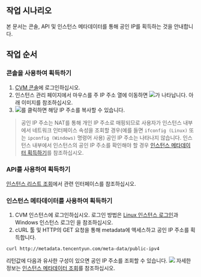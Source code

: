 ## 작업 시나리오
본 문서는 콘솔, API 및 인스턴스 메타데이터를 통해 공인 IP를 획득하는 것을 안내합니다.


## 작업 순서

### 콘솔을 사용하여 획득하기
1. [CVM 콘솔](https://console.cloud.tencent.com/cvm/)에 로그인하십시오.
2. 인스턴스 관리 페이지에서 마우스를 주 IP 주소 열에 이동하면 <img src="https://main.qcloudimg.com/raw/6603ab4f907562addb1c01596c6296cd.png" style="margin: 0;"></img>가 나타납니다. 아래 이미지를 참조하십시오.
3. <img src="https://main.qcloudimg.com/raw/6603ab4f907562addb1c01596c6296cd.png" style="margin: 0;"></img>를 클릭하면 해당 IP 주소를 복사할 수 있습니다.	
>공인 IP 주소는 NAT를 통해 개인 IP 주소로 매핑되므로 사용자가 인스턴스 내부에서 네트워크 인터페이스 속성을 조회할 경우(예를 들면 `ifconfig (Linux)` 또는 `ipconfig (Windows)` 명령어 사용) 공인 IP 주소는 나타나지 않습니다. 인스턴스 내부에서 인스턴스의 공인 IP 주소를 확인해야 할 경우 [인스턴스 메타데이터 획득하기](#jump)를 참조하십시오.
>

### API를 사용하여 획득하기
[인스턴스 리스트 조회](https://intl.cloud.tencent.com/document/product/213/15728)에서 관련 인터페이스를 참조하십시오.

<span id = "jump">  </span>
### 인스턴스 메타데이터를 사용하여 획득하기
1. CVM 인스턴스에 로그인하십시오.
로그인 방법은 [Linux 인스턴스 로그인](https://intl.cloud.tencent.com/document/product/213/5436)과 Windows 인스턴스 로그인 을 참조하십시오.
2. cURL 툴 및 HTTP의 GET 요청을 통해 metadata에 액세스하고 공인 IP 주소를 획득합니다.
```
curl http://metadata.tencentyun.com/meta-data/public-ipv4
```
리턴값에 다음과 유사한 구성이 있으면 공인 IP 주소를 조회할 수 있습니다.
![](https://main.qcloudimg.com/raw/03f603e433b7a5da09e33a8b09d731b4.png)
자세한 정보는 [인스턴스 메타데이터 조회](https://intl.cloud.tencent.com/document/product/213/4934)를 참조하십시오.
